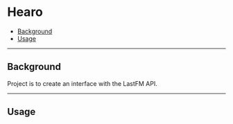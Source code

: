 # Hearo

- [Background](#background)
- [Usage](#usage)

***

## Background

Project is to create an interface with the LastFM API.

***

## Usage